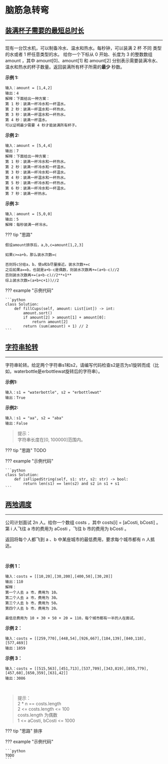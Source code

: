 # 脑筋急转弯

## [装满杯子需要的最短总时长](https://leetcode.cn/problems/minimum-amount-of-time-to-fill-cups/)
---
现有一台饮水机，可以制备冷水、温水和热水。每秒钟，可以装满 2 杯 不同 类型的水或者 1 杯任意类型的水。
给你一个下标从 0 开始、长度为 3 的整数数组 amount ，其中 amount[0]、amount[1] 和 amount[2] 分别表示需要装满冷水、温水和热水的杯子数量。返回装满所有杯子所需的**最少** 秒数。

    

**示例 1:**

    输入：amount = [1,4,2]
    输出：4
    解释：下面给出一种方案：
    第 1 秒：装满一杯冷水和一杯温水。
    第 2 秒：装满一杯温水和一杯热水。
    第 3 秒：装满一杯温水和一杯热水。
    第 4 秒：装满一杯温水。
    可以证明最少需要 4 秒才能装满所有杯子。

**示例 2:**

    输入：amount = [5,4,4]
    输出：7
    解释：下面给出一种方案：
    第 1 秒：装满一杯冷水和一杯热水。
    第 2 秒：装满一杯冷水和一杯温水。
    第 3 秒：装满一杯冷水和一杯温水。
    第 4 秒：装满一杯温水和一杯热水。
    第 5 秒：装满一杯冷水和一杯热水。
    第 6 秒：装满一杯冷水和一杯温水。
    第 7 秒：装满一杯热水。

**示例 3:**

    输入：amount = [5,0,0]
    输出：5
    解释：每秒装满一杯冷水。

??? tip "思路"

    假设amount排序后，a,b,c=amount[1,2,3]

    如果c>=a+b，那么装水次数=c

    否则将c分给a，b，使a和b尽量接近。装水次数+=c
    之后如果a==b，也就是a+b-c是偶数，则装水次数再+=(a+b-c)//2
    否则装水次数再+=(a+b-c)//2**+1**
    综上装水次数=(a+b+c+1))//2

??? example "示例代码"

    ```python
    class Solution:
        def fillCups(self, amount: List[int]) -> int:
            amount.sort()
            if amount[2] > amount[1] + amount[0]:
                return amount[2]
            return (sum(amount) + 1) // 2
    ```

## [字符串轮转](https://leetcode.cn/problems/string-rotation-lcci/)
---
字符串轮转。给定两个字符串s1和s2，请编写代码检查s2是否为s1旋转而成（比如，waterbottle是erbottlewat旋转后的字符串）。

**示例1:**

    输入：s1 = "waterbottle", s2 = "erbottlewat"
    输出：True

**示例2:**

    输入：s1 = "aa", s2 = "aba"
    输出：False

>提示：  
>字符串长度在[0, 100000]范围内。

??? tip "思路"
    TODO
  

??? example "示例代码"

    ```python
    class Solution:
        def isFlipedString(self, s1: str, s2: str) -> bool:
            return len(s1) == len(s2) and s2 in s1 + s1
    ```

## [两地调度](https://leetcode.cn/problems/two-city-scheduling/)
---
公司计划面试 2n 人。给你一个数组 costs ，其中 costs[i] = [aCosti, bCosti] 。第 i 人飞往 a 市的费用为 aCosti ，飞往 b 市的费用为 bCosti 。

返回将每个人都飞到 a 、b 中某座城市的最低费用，要求每个城市都有 n 人抵达。

 

**示例 1：**

    输入：costs = [[10,20],[30,200],[400,50],[30,20]]
    输出：110
    解释：
    第一个人去 a 市，费用为 10。
    第二个人去 a 市，费用为 30。
    第三个人去 b 市，费用为 50。
    第四个人去 b 市，费用为 20。

    最低总费用为 10 + 30 + 50 + 20 = 110，每个城市都有一半的人在面试。

**示例 2：**

    输入：costs = [[259,770],[448,54],[926,667],[184,139],[840,118],[577,469]]
    输出：1859

**示例 3：**

    输入：costs = [[515,563],[451,713],[537,709],[343,819],[855,779],[457,60],[650,359],[631,42]]
    输出：3086
 

>提示：  
>2 * n == costs.length  
>2 <= costs.length <= 100  
>costs.length 为偶数  
>1 <= aCosti, bCosti <= 1000

??? tip "思路"
    排序
  

??? example "示例代码"

    ```python
    TODO
    ```